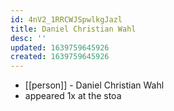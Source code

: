 ```yaml
---
id: 4nV2_1RRCWJSpwlkgJazl
title: Daniel Christian Wahl
desc: ''
updated: 1639759645926
created: 1639759645926
---
```



- [[person]] - Daniel Christian Wahl
- appeared 1x at the stoa
